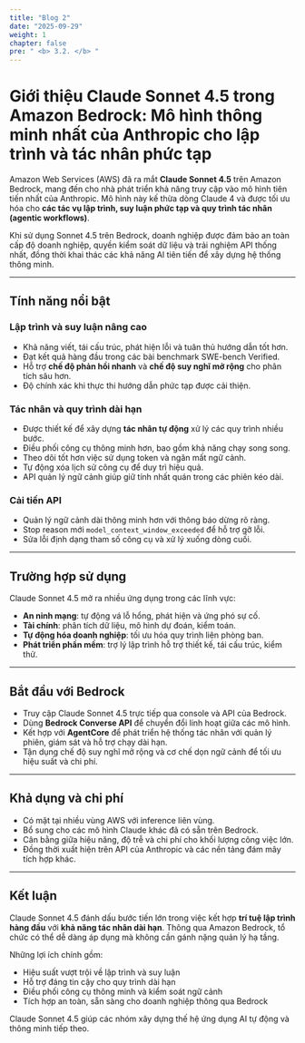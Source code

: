 ```yaml
---
title: "Blog 2"
date: "2025-09-29"
weight: 1
chapter: false
pre: " <b> 3.2. </b> "
---
```


# Giới thiệu Claude Sonnet 4.5 trong Amazon Bedrock: Mô hình thông minh nhất của Anthropic cho lập trình và tác nhân phức tạp

Amazon Web Services (AWS) đã ra mắt **Claude Sonnet 4.5** trên Amazon Bedrock, mang đến cho nhà phát triển khả năng truy cập vào mô hình tiên tiến nhất của Anthropic. Mô hình này kế thừa dòng Claude 4 và được tối ưu hóa cho **các tác vụ lập trình, suy luận phức tạp và quy trình tác nhân (agentic workflows)**.

Khi sử dụng Sonnet 4.5 trên Bedrock, doanh nghiệp được đảm bảo an toàn cấp độ doanh nghiệp, quyền kiểm soát dữ liệu và trải nghiệm API thống nhất, đồng thời khai thác các khả năng AI tiên tiến để xây dựng hệ thống thông minh.

---

## Tính năng nổi bật

### Lập trình và suy luận nâng cao

- Khả năng viết, tái cấu trúc, phát hiện lỗi và tuân thủ hướng dẫn tốt hơn.
- Đạt kết quả hàng đầu trong các bài benchmark SWE-bench Verified.
- Hỗ trợ **chế độ phản hồi nhanh** và **chế độ suy nghĩ mở rộng** cho phân tích sâu hơn.
- Độ chính xác khi thực thi hướng dẫn phức tạp được cải thiện.

### Tác nhân và quy trình dài hạn

- Được thiết kế để xây dựng **tác nhân tự động** xử lý các quy trình nhiều bước.
- Điều phối công cụ thông minh hơn, bao gồm khả năng chạy song song.
- Theo dõi tốt hơn việc sử dụng token và ngăn mất ngữ cảnh.
- Tự động xóa lịch sử công cụ để duy trì hiệu quả.
- API quản lý ngữ cảnh giúp giữ tính nhất quán trong các phiên kéo dài.

### Cải tiến API

- Quản lý ngữ cảnh dài thông minh hơn với thông báo dừng rõ ràng.
- Stop reason mới `model_context_window_exceeded` để hỗ trợ gỡ lỗi.
- Sửa lỗi định dạng tham số công cụ và xử lý xuống dòng cuối.

---

## Trường hợp sử dụng

Claude Sonnet 4.5 mở ra nhiều ứng dụng trong các lĩnh vực:

- **An ninh mạng**: tự động vá lỗ hổng, phát hiện và ứng phó sự cố.
- **Tài chính**: phân tích dữ liệu, mô hình dự đoán, kiểm toán.
- **Tự động hóa doanh nghiệp**: tối ưu hóa quy trình liên phòng ban.
- **Phát triển phần mềm**: trợ lý lập trình hỗ trợ thiết kế, tái cấu trúc, kiểm thử.

---

## Bắt đầu với Bedrock

- Truy cập Claude Sonnet 4.5 trực tiếp qua console và API của Bedrock.
- Dùng **Bedrock Converse API** để chuyển đổi linh hoạt giữa các mô hình.
- Kết hợp với **AgentCore** để phát triển hệ thống tác nhân với quản lý phiên, giám sát và hỗ trợ chạy dài hạn.
- Tận dụng chế độ suy nghĩ mở rộng và cơ chế dọn ngữ cảnh để tối ưu hiệu suất và chi phí.

---

## Khả dụng và chi phí

- Có mặt tại nhiều vùng AWS với inference liên vùng.
- Bổ sung cho các mô hình Claude khác đã có sẵn trên Bedrock.
- Cân bằng giữa hiệu năng, độ trễ và chi phí cho khối lượng công việc lớn.
- Đồng thời xuất hiện trên API của Anthropic và các nền tảng đám mây tích hợp khác.

---

## Kết luận

Claude Sonnet 4.5 đánh dấu bước tiến lớn trong việc kết hợp **trí tuệ lập trình hàng đầu** với **khả năng tác nhân dài hạn**. Thông qua Amazon Bedrock, tổ chức có thể dễ dàng áp dụng mà không cần gánh nặng quản lý hạ tầng.

Những lợi ích chính gồm:

- Hiệu suất vượt trội về lập trình và suy luận
- Hỗ trợ đáng tin cậy cho quy trình dài hạn
- Điều phối công cụ thông minh và kiểm soát ngữ cảnh
- Tích hợp an toàn, sẵn sàng cho doanh nghiệp thông qua Bedrock

Claude Sonnet 4.5 giúp các nhóm xây dựng thế hệ ứng dụng AI tự động và thông minh tiếp theo.
